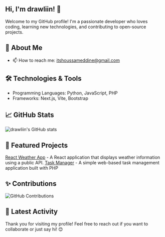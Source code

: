 ## Hi, I'm drawliin! 👋

Welcome to my GitHub profile! I'm a passionate developer who loves coding, learning new technologies, and contributing to open-source projects.

## 🚀 About Me

- 📫 How to reach me: itshoussameddine@gmail.com

## 🛠️ Technologies & Tools

- Programming Languages: Python, JavaScript, PHP
- Frameworks: Next.js, Vite, Bootstrap 

## 📈 GitHub Stats

![drawliin's GitHub stats](https://github-readme-stats.vercel.app/api?username=drawliin&show_icons=true&theme=tokyonight&title_color=ffd700&icon_color=ffb700&text_color=ffd700&bg_color=282a36)





## 🌟 Featured Projects

[React Weather App](https://react-weather-app-drawliin.netlify.app/) - A React application that displays weather information using a public API.
[Task Manager](http://task-manager-app.infinityfreeapp.com/register.php) - A simple web-based task management application built with PHP



## ✨ Contributions

![GitHub Contributions](https://github-readme-streak-stats.herokuapp.com/?user=drawliin&theme=tokyonight&ring=ffd700&fire=ffb700&currStreakLabel=ffd700&sideLabels=ffb700)

## 📅 Latest Activity

<!--START_SECTION:activity-->
<!--END_SECTION:activity-->

Thank you for visiting my profile! Feel free to reach out if you want to collaborate or just say hi! 😊
